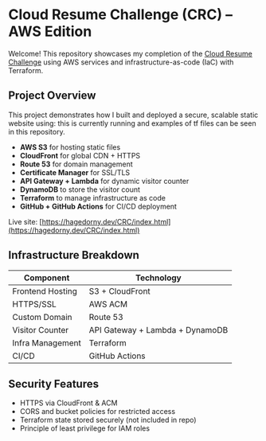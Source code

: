# Cloud Resume Challenge (CRC) – AWS Edition

Welcome! This repository showcases my completion of the [Cloud Resume Challenge](https://cloudresumechallenge.dev/) using AWS services and infrastructure-as-code (IaC) with Terraform.

## Project Overview

This project demonstrates how I built and deployed a secure, scalable static website using:
this is currently running and examples of tf files can be seen in this repository. 
- **AWS S3** for hosting static files
- **CloudFront** for global CDN + HTTPS
- **Route 53** for domain management
- **Certificate Manager** for SSL/TLS
- **API Gateway + Lambda** for dynamic visitor counter
- **DynamoDB** to store the visitor count
- **Terraform** to manage infrastructure as code
- **GitHub + GitHub Actions** for CI/CD deployment

Live site: [https://hagedorny.dev/CRC/index.html](https://hagedorny.dev/CRC/index.html)

##  Infrastructure Breakdown

| Component         | Technology         |
|------------------|--------------------|
| Frontend Hosting | S3 + CloudFront    |
| HTTPS/SSL        | AWS ACM            |
| Custom Domain    | Route 53           |
| Visitor Counter  | API Gateway + Lambda + DynamoDB |
| Infra Management | Terraform          |
| CI/CD            | GitHub Actions     |

## Security Features
- HTTPS via CloudFront & ACM
- CORS and bucket policies for restricted access
- Terraform state stored securely (not included in repo)
- Principle of least privilege for IAM roles
